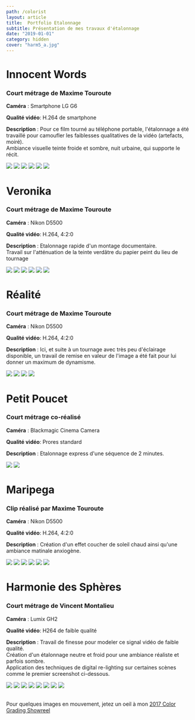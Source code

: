 ```yaml
---
path: /colorist
layout: article
title:  Portfolio Etalonnage
subtitle: Présentation de mes travaux d'étalonnage
date: "2019-01-01"
category: hidden
cover: "harm5_a.jpg"
---
```




# Innocent Words
### Court métrage de Maxime Touroute
__Caméra__ : Smartphone LG G6  
  
__Qualité vidéo__: H.264 de smartphone
  
__Description__ : Pour ce film tourné au téléphone portable, 
l'étalonnage a été travaillé pour camoufler les faiblesses qualitatives de la vidéo (artefacts, moiré).  
Ambiance visuelle teinte froide et sombre, nuit urbaine, qui supporte le récit.


<image-compare>
    <img src="IW1A.jpg"/>
    <img src="iw1B.jpg"/>
</image-compare>

<image-compare>
    <img src="IW2A.jpg"/>
    <img src="IW2B.jpg"/>
</image-compare>

<image-compare>
    <img src="IW3A.jpg"/>
    <img src="IW3B.jpg"/>
</image-compare>


# Veronika
### Court métrage de Maxime Touroute
__Caméra__ : Nikon D5500
  
__Qualité vidéo__: H.264, 4:2:0
  
__Description__ : Etalonnage rapide d'un montage documentaire.  
Travail sur l'atténuation de la teinte verdâtre du papier peint du lieu de tournage
  

<image-compare>
    <img src="VER1A.jpg"/>
    <img src="VER1B.jpg"/>
</image-compare>

<image-compare>
    <img src="VER2A.jpg"/>
    <img src="VER2B.jpg"/>
</image-compare>

<image-compare>
    <img src="VER3A.jpg"/>
    <img src="VER3B.jpg"/>
</image-compare>

# Réalité
### Court métrage de Maxime Touroute
__Caméra__ : Nikon D5500  
  
__Qualité vidéo__: H.264, 4:2:0   
  
__Description__ : Ici, et suite à un tournage avec très peu d'éclairage disponible, 
un travail de remise en valeur de l'image a été fait pour lui donner un maximum de dynamisme.  
  

<image-compare>
    <img src="real2_a.jpg"/>
    <img src="real2_b.jpg"/>
</image-compare>

<image-compare>
    <img src="real1a.jpg"/>
    <img src="real1b.jpg"/>
</image-compare>


# Petit Poucet
### Court métrage co-réalisé
__Caméra__ : Blackmagic Cinema Camera  
  
__Qualité vidéo__: Prores standard   
  
__Description__ : Etalonnage express d'une séquence de 2 minutes.
  
  
<image-compare>
    <img src="poucet2_a.jpg"/>
    <img src="poucet2_b.jpg"/>
</image-compare>



# Maripega
### Clip réalisé par Maxime Touroute
__Caméra__ : Nikon D5500  
  
__Qualité vidéo__: H.264, 4:2:0   
  
__Description__ : Création d'un effet coucher de soleil chaud ainsi qu'une ambiance matinale anxiogène.
  

<image-compare>
    <img src="mari3_a.jpg"/>
    <img src="mari3_b.jpg"/>
</image-compare>

<image-compare>
    <img src="mari1_a.jpg"/>
    <img src="mari1_b.jpg"/>
</image-compare>

<image-compare>
    <img src="mari5_a.jpg"/>
    <img src="mari5_b.jpg"/>
</image-compare>



# Harmonie des Sphères
### Court métrage de Vincent Montalieu
__Caméra__ : Lumix GH2  
  
__Qualité vidéo__: H264 de faible qualité
  
__Description__ : Travail de finesse pour modeler ce signal vidéo de faible qualité.  
Création d'un étalonnage neutre et froid pour une ambiance réaliste et parfois sombre.  
Application des techniques de digital re-lighting sur certaines scènes comme le premier screenshot ci-dessous.  
  

<image-compare>
    <img src="harm1_a.jpg"/>
    <img src="harm1_b.jpg"/>
</image-compare>

<image-compare>
    <img src="harm0a.jpg"/>
    <img src="harm0b.jpg"/>
</image-compare>

<image-compare>
    <img src="harm3_a.jpg"/>
    <img src="harm3_b.jpg"/>
</image-compare>

<image-compare>
    <img src="harm5_a.jpg"/>
    <img src="harm5_b.jpg"/>
</image-compare>




<br/>
<br/>

Pour quelques images en mouvement, jetez un oeil à mon [2017 Color Grading Showreel](/color-grade-breakdown-2017)




